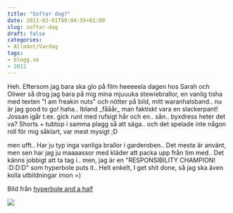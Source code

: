 ```yaml
---
title: "Softar dag?"
date: 2011-03-01T09:04:55+01:00
slug: softar-dag
draft: false
categories:
- Allmänt/Vardag
tags:
- blogg.se
- 2011
---
```

Heh. Eftersom jag bara ska glo på film heeeeela dagen hos Sarah och Oliwer så drog jag bara på mig mina mjuuuka stewiebrallor, en vanlig tisha med texten "I am freakin nuts" och nötter på bild, mitt waranhalsband.. nu är jag good to go! haha.. Ibland \_fååår\_ man faktiskt vara en slackerpant! Jossan igår t.ex. gick runt med rufsigt hår och en.. sån.. byxdress heter det va? Shorts + tubtop i samma plagg så att säga.. och det spelade inte någon roll för mig såklart, var mest mysigt ;D  
  
men ufft.. Har ju typ inga vanliga brallor i garderoben.. Det mesta är använt, men sen har jag ju maaaassor med kläder att packa upp från tim med.. Det känns jobbigt att ta tag i.. men, jag är en "RESPONSIBILITY CHAMPION! :D:D:D" som hyperbole puts it.. Helt enkelt, I get shit done, så jag ska även kolla utbildningar imon =)  
  
Bild från [hyperbole and a half](http://hyperboleandahalf.blogspot.com)  
  
  
  
![](/assets/images/blogg.se/responsibility_champion_135205945.png)